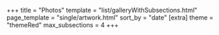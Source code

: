 +++
title = "Photos"
template = "list/galleryWithSubsections.html"
page_template = "single/artwork.html"
sort_by = "date"
[extra]
theme = "themeRed"
max_subsections = 4
+++
